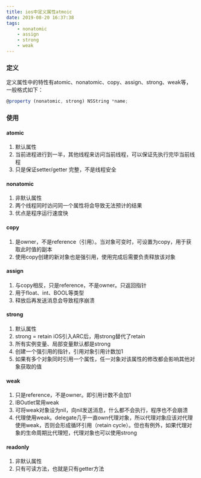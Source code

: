 ```yaml
---
title: ios中定义属性atmoic
date: 2019-08-20 16:37:38
tags:
    - nonatomic
    - assign
    - strong
    - weak
---
```


### 定义
定义属性中的特性有atomic、nonatomic、copy、assign、strong、weak等，一般格式如下：
```js
@property (nonatomic, strong) NSString *name; 
```

### 使用

#### atomic
1. 默认属性
2. 当前进程进行到一半，其他线程来访问当前线程，可以保证先执行完毕当前线程
3. 只是保证setter/getter 完整，不是线程安全


#### nonatomic
1. 非默认属性
2. 两个线程同时访问同一个属性将会导致无法预计的结果
3. 优点是程序运行速度快


#### copy
1. 是owner，不是reference（引用）。当对象可变时，可设置为copy，用于获取此时值的副本
2. 使用copy创建的新对象也是强引用，使用完成后需要负责释放该对象


#### assign
1. 与copy相反，只是reference，不是owner。只返回指针
2. 用于float、int、BOOL等类型
3. 释放后再发送消息会导致程序崩溃


#### strong
1. 默认属性
2. strong = retain iOS引入ARC后，用strong替代了retain
3. 所有实例变量、局部变量默认都是strong
4. 创建一个强引用的指针，引用对象引用计数加1
5. 如果有多个对象同时引用一个属性，任一对象对该属性的修改都会影响其他对象获取的值



#### weak
1. 只是reference，不是owner。即引用计数不会加1
2. IBOutlet常用weak
3. 可将weak对象设为nil，向nil发送消息，什么都不会执行，程序也不会崩溃
4. 代理使用weak。delegate几乎一直own代理对象，所以代理对象应该对代理使用weak，否则会形成循环引用（retain cycle）。但也有例外，如果代理对象的生命周期比代理短，代理对象也可以使用strong


#### readonly
1. 非默认属性
2. 只有可读方法，也就是只有getter方法